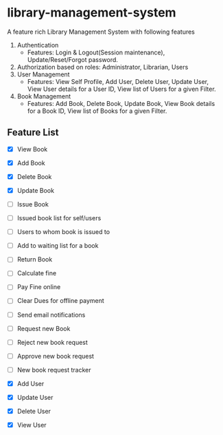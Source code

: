 # library-management-system
A feature rich Library Management System with following features
1. Authentication
	* Features: Login & Logout(Session maintenance), Update/Reset/Forgot password.
2. Authorization based on roles: Administrator, Librarian, Users
3. User Management
	* Features: View Self Profile, Add User, Delete User, Update User, View User details for a User ID, View list of Users for a given Filter.
4. Book Management
	* Features: Add Book, Delete Book, Update Book, View Book details for a Book ID, View list of Books for a given Filter.

## Feature List 
* [x] View Book
* [x] Add Book
* [x] Delete Book
* [x] Update Book

* [ ] Issue Book
* [ ] Issued book list for self/users
* [ ] Users to whom book is issued to
* [ ] Add to waiting list for a book
* [ ] Return Book
* [ ] Calculate fine
* [ ] Pay Fine online
* [ ] Clear Dues for offline payment
* [ ] Send email notifications

* [ ] Request new Book
* [ ] Reject new book request
* [ ] Approve new book request
* [ ] New book request tracker

* [x] Add User
* [x] Update User
* [x] Delete User
* [x] View User